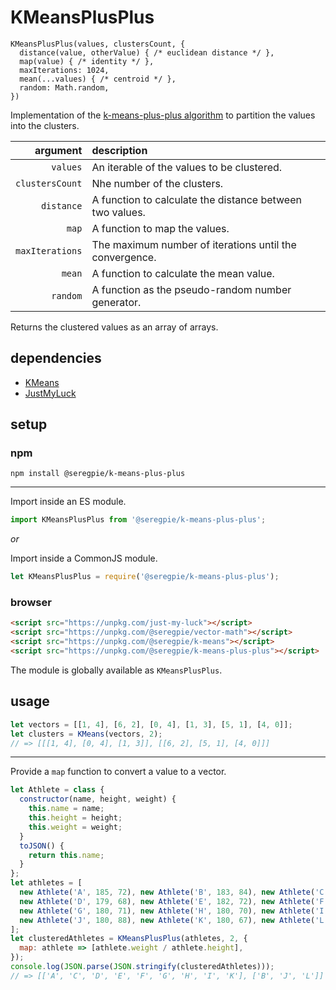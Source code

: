 # KMeansPlusPlus

```
KMeansPlusPlus(values, clustersCount, {
  distance(value, otherValue) { /* euclidean distance */ },
  map(value) { /* identity */ },
  maxIterations: 1024,
  mean(...values) { /* centroid */ },
  random: Math.random,
})
```

Implementation of the [k-means-plus-plus algorithm](https://en.wikipedia.org/wiki/k-means++) to partition the values into the clusters.

| argument | description |
| ---: | :--- |
| `values` | An iterable of the values to be clustered. |
| `clustersCount` | Nhe number of the clusters. |
| `distance` | A function to calculate the distance between two values. |
| `map` | A function to map the values. |
| `maxIterations` | The maximum number of iterations until the convergence. |
| `mean` | A function to calculate the mean value. |
| `random` | A function as the pseudo-random number generator. |

Returns the clustered values as an array of arrays.

## dependencies

- [KMeans](https://github.com/SeregPie/KMeans)
- [JustMyLuck](https://github.com/SeregPie/JustMyLuck)

## setup

### npm

```shell
npm install @seregpie/k-means-plus-plus
```

---

Import inside an ES module.

```javascript
import KMeansPlusPlus from '@seregpie/k-means-plus-plus';
```

*or*

Import inside a CommonJS module.

```javascript
let KMeansPlusPlus = require('@seregpie/k-means-plus-plus');
```

### browser

```html
<script src="https://unpkg.com/just-my-luck"></script>
<script src="https://unpkg.com/@seregpie/vector-math"></script>
<script src="https://unpkg.com/@seregpie/k-means"></script>
<script src="https://unpkg.com/@seregpie/k-means-plus-plus"></script>
```

The module is globally available as `KMeansPlusPlus`.

## usage

```javascript
let vectors = [[1, 4], [6, 2], [0, 4], [1, 3], [5, 1], [4, 0]];
let clusters = KMeans(vectors, 2);
// => [[[1, 4], [0, 4], [1, 3]], [[6, 2], [5, 1], [4, 0]]]
```

---

Provide a `map` function to convert a value to a vector.

```javascript
let Athlete = class {
  constructor(name, height, weight) {
    this.name = name;
    this.height = height;
    this.weight = weight;
  }
  toJSON() {
    return this.name;
  }
};
let athletes = [
  new Athlete('A', 185, 72), new Athlete('B', 183, 84), new Athlete('C', 168, 60),
  new Athlete('D', 179, 68), new Athlete('E', 182, 72), new Athlete('F', 188, 77),
  new Athlete('G', 180, 71), new Athlete('H', 180, 70), new Athlete('I', 170, 56),
  new Athlete('J', 180, 88), new Athlete('K', 180, 67), new Athlete('L', 177, 76),
];
let clusteredAthletes = KMeansPlusPlus(athletes, 2, {
  map: athlete => [athlete.weight / athlete.height],
});
console.log(JSON.parse(JSON.stringify(clusteredAthletes)));
// => [['A', 'C', 'D', 'E', 'F', 'G', 'H', 'I', 'K'], ['B', 'J', 'L']]
```

